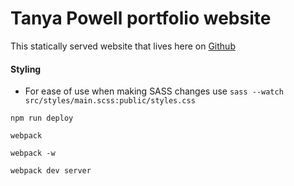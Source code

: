 # Tanya Powell portfolio website

This statically served website that lives here on [Github](https://github.com)

#### Styling
- For ease of use when making SASS changes use `sass --watch src/styles/main.scss:public/styles.css`

`npm run deploy`

`webpack`

`webpack -w`

`webpack dev server`